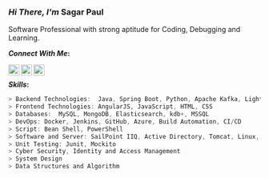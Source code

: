 
### *Hi There,  I'm* Sagar Paul


Software Professional with strong aptitude for Coding, Debugging and Learning.


<b> *Connect With Me*: </b>


[<img align="left" alt="Sagar | LinkedIn" width="22px" src="https://raw.githubusercontent.com/SamirPaulb/assets/main/linkedin.png" />][linkedin]
[<img align="left" alt="Sagar | WhatsApp" height="22px" src="https://raw.githubusercontent.com/SamirPaulb/assets/main/whatsapp.png" />][whatsapp]
[<img align="left" alt="Sagar | Gmail" height="22px" src="https://raw.githubusercontent.com/SamirPaulb/assets/main/gmail.png" />][gmail]
<br />


<b>*Skills*: </b>
  
<b> </b> 


```go
> Backend Technologies:  Java, Spring Boot, Python, Apache Kafka, Lightstreamer, Rest API, Web Service
> Frontend Technologies: AngularJS, JavaScript, HTML, CSS
> Databases:  MySQL, MongoDB, Elasticsearch, kdb+, MSSQL
> DevOps: Docker, Jenkins, GitHub, Azure, Build Automation, CI/CD
> Script: Bean Shell, PowerShell
> Software and Server: SailPoint IIQ, Active Directory, Tomcat, Linux, Windows
> Unit Testing: Junit, Mockito
> Cyber Security, Identity and Access Management
> System Design
> Data Structures and Algorithm
```
 
 

[linkedin]: https://www.linkedin.com/in/paulsagar1a
[whatsapp]: https://wa.me/918927401400?text=Hello%20Sagar
[gmail]: mailto:paulsagar1a@gmail.com
